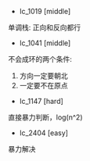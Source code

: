 * lc_1019 [middle]

单调栈: 正向和反向都行

* lc_1041 [middle]

不会成环的两个条件:
1. 方向一定要朝北
2. 一定要不在原点


* lc_1147 [hard]

直接暴力判断，log(n^2)


* lc_2404 [easy]

暴力解决